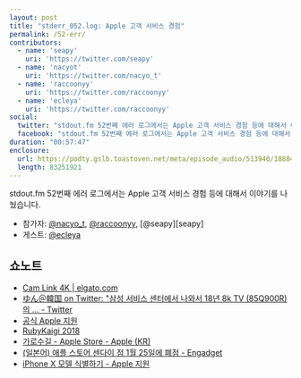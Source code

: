 ```yaml
---
layout: post
title: "stderr_052.log: Apple 고객 서비스 경험"
permalink: /52-err/
contributors:
  - name: 'seapy'
    uri: 'https://twitter.com/seapy'
  - name: 'nacyot'
    uri: 'https://twitter.com/nacyo_t'
  - name: 'raccoonyy'
    uri: 'https://twitter.com/raccoonyy'
  - name: 'ecleya'
    uri: 'https://twitter.com/raccoonyy'
social:
  twitter: "stdout.fm 52번째 에러 로그에서는 Apple 고객 서비스 경험 등에 대해서 이야기를 나눴습니다."
  facebook: "stdout.fm 52번째 에러 로그에서는 Apple 고객 서비스 경험 등에 대해서 이야기를 나눴습니다."
duration: "00:57:47"
enclosure:
  url: https://podty.gslb.toastoven.net/meta/episode_audio/513940/188843_1570167643205.mp3
  length: 83251921
---
```



stdout.fm 52번째 에러 로그에서는 Apple 고객 서비스 경험  등에 대해서 이야기를 나눴습니다.

* 참가자: [@nacyo_t][nac], [@raccoonyy][rac], [@seapy][seapy]
* 게스트: [@ecleya][ecl]

[nac]: https://twitter.com/nacyo_t
[rac]: https://twitter.com/raccoonyy
[ecl]: https://twitter.com/ecleya
[sea]: https://twitter.com/seapy

## 쇼노트

* [Cam Link 4K \| elgato.com](https://www.elgato.com/en/gaming/cam-link-4k)
* [ゆん＠韓国 on Twitter: "삼성 서비스 센터에서 나와서 18년 8k TV (85Q900R)의 ... - Twitter](https://twitter.com/yun_seoul/status/1174524730579120128)
* [공식 Apple 지원](https://support.apple.com/ko-kr)
* [RubyKaigi 2018](https://rubykaigi.org/2018/)
* [가로수길 - Apple Store - Apple (KR)](https://www.apple.com/kr/retail/garosugil/)
* [(일본어) 애플 스토어 센다이 점 1월 25일에 폐점 - Engadget](https://japanese.engadget.com/2019/01/07/apple-1-25/)
* [iPhone X 모델 식별하기 - Apple 지원](https://support.apple.com/ko-kr/HT201296)

